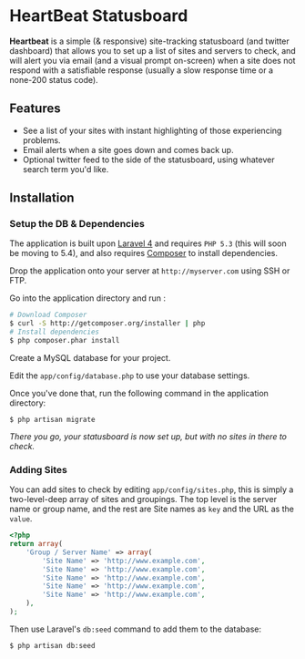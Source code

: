 # HeartBeat Statusboard

**Heartbeat** is a simple (& responsive) site-tracking statusboard (and twitter dashboard) that allows you to set up a list of sites and servers to check, and will alert you via email (and a visual prompt on-screen) when a site does not respond with a satisfiable response (usually a slow response time or a none-200 status code).

## Features

- See a list of your sites with instant highlighting of those experiencing problems.
- Email alerts when a site goes down and comes back up.
- Optional twitter feed to the side of the statusboard, using whatever search term you'd like.

## Installation

### Setup the DB & Dependencies

The application is built upon [Laravel 4](http://laravel.com) and requires `PHP 5.3` (this will soon be moving to 5.4), and also requires [Composer](http://getcomposer.org) to install dependencies.

Drop the application onto your server at `http://myserver.com` using SSH or FTP.

Go into the application directory and run :

```bash
# Download Composer
$ curl -S http://getcomposer.org/installer | php
# Install dependencies
$ php composer.phar install
```

Create a MySQL database for your project.

Edit the `app/config/database.php` to use your database settings.

Once you've done that, run the following command in the application directory:

```shell
$ php artisan migrate
```

*There you go, your statusboard is now set up, but with no sites in there to check.*

### Adding Sites

You can add sites to check by editing `app/config/sites.php`, this is simply a two-level-deep array of sites and groupings. The top level is the server name or group name, and the rest are Site names as `key` and the URL as the `value`.

```php
<?php
return array(
	'Group / Server Name' => array(
		'Site Name' => 'http://www.example.com',
		'Site Name' => 'http://www.example.com',
		'Site Name' => 'http://www.example.com',
		'Site Name' => 'http://www.example.com',
		'Site Name' => 'http://www.example.com',
	),
);
```

Then use Laravel's `db:seed` command to add them to the database:

```bash
$ php artisan db:seed
```

